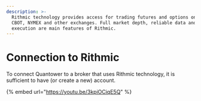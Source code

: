 ```yaml
---
description: >-
  Rithmic technology provides access for trading futures and options on CME,
  CBOT, NYMEX and other exchanges. Full market depth, reliable data and great
  execution are main features of Rithmic.
---
```


# Connection to Rithmic

To connect Quantower to a broker that uses Rithmic technology, it is sufficient to have \(or create a new\) account.

{% embed url="https://youtu.be/3kpiOCiqE5Q" %}

